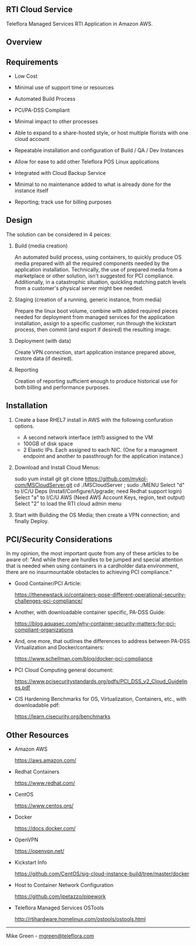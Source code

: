 RTI Cloud Service
------------------------

Teleflora Managed Services RTI Application in Amazon AWS.



Overview
------------------------



Requirements
------------------------

- Low Cost

- Minimal use of support time or resources

- Automated Build Process

- PCI/PA-DSS Compliant

- Minimal impact to other processes

- Able to expand to a share-hosted style, or host multiple florists with one cloud account

- Repeatable installation and configuration of Build / QA / Dev Instances

- Allow for ease to add other Teleflora POS Linux applications

- Integrated with Cloud Backup Service

- Minimal to no maintenance added to what is already done for the instance itself

- Reporting; track use for billing purposes


Design
------------------------

The solution can be considered in 4 peices:

1. Build (media creation)

	An automated build process, using containers, to quickly produce OS media prepared with all the required components needed by the application installation. Technically, the use of prepared media from a marketplace or other solution, isn't suggested for PCI compliance. Additionally, in a catastrophic situation, quickling matching patch levels from a customer's physical server might bee needed.

2. Staging (creation of a running, generic instance, from media)

	Prepare the linux boot volume, combine with added required pieces needed for deployment from managed services for the application installation, assign to a specific customer, run through the kickstart process, then commit (and export if desired) the resulting image.

3. Deployment (with data)

	Create VPN connection, start application instance prepared above, restore data (if desired).

4. Reporting 

	Creation of reporting sufficient enough to produce historical use for both billing and performance purposes.



Installation
------------------------

1. Create a base RHEL7 install in AWS with the following confuration options.

	- A second network interface (eth1) assigned to the VM
	- 100GB of disk space
	- 2 Elastic IPs. Each assigned to each NIC. (One for a managment endpoint and another to passthrough for the application instance.)

2. Download and Install Cloud Menus:

	sudo yum install git
	git clone https://github.com/mykol-com/MSCloudServer.git
	cd ./MSCloudServer ; sudo ./MENU
	Select "d" to I/C/U Deps (Install/Configure/Upgrade; need Redhat support login)
	Select "a" to I/C/U AWS (Need AWS Account Keys, region, text output)
	Select "2" to load the RTI cloud admin menu

3. Start with Building the OS Media; then create a VPN connection; and finally Deploy.



PCI/Security Considerations
------------------------

In my opinion, the most important quote from any of these articles to be aware of: "And while there are hurdles to be jumped and special attention that is needed when using containers in a cardholder data environment, there are no insurmountable obstacles to achieving PCI compliance."

- Good Container/PCI Article:

	https://thenewstack.io/containers-pose-different-operational-security-challenges-pci-compliance/

- Another, with downloadable container specific, PA-DSS Guide:

	https://blog.aquasec.com/why-container-security-matters-for-pci-compliant-organizations

- And, one more, that outlines the differences to address between PA-DSS Virtualization and Docker/containers:

	https://www.schellman.com/blog/docker-pci-compliance

- PCI Cloud Computing general document:

	https://www.pcisecuritystandards.org/pdfs/PCI_DSS_v2_Cloud_Guidelines.pdf

- CIS Hardening Benchmarks for OS, Virtualization, Containers, etc., with downloadable pdf:

	https://learn.cisecurity.org/benchmarks



Other Resources
------------------------

- Amazon AWS

	https://aws.amazon.com/

- Redhat Containers

	https://www.redhat.com/

- CentOS

	https://www.centos.org/

- Docker

	https://docs.docker.com/ 

- OpenVPN

	https://openvpn.net/

- Kickstart Info

	https://github.com/CentOS/sig-cloud-instance-build/tree/master/docker 

- Host to Container Network Configuration

	https://github.com/jpetazzo/pipework 

- Teleflora Managed Services OSTools

	http://rtihardware.homelinux.com/ostools/ostools.html 



------------------------
Mike Green - mgreen@teleflora.com
